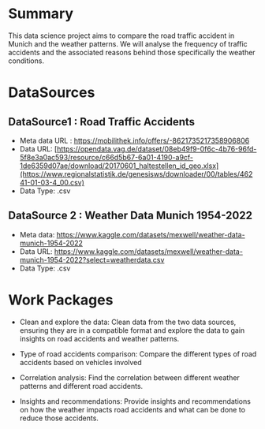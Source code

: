 # Summary

This data science project aims to compare the road traffic accident in Munich and the weather patterns. We will analyse the frequency of traffic accidents and the associated reasons behind those specifically the weather conditions.

# DataSources

## DataSource1 : Road Traffic Accidents
+ Meta data URL : https://mobilithek.info/offers/-8621735217358906806
+ Data URL: [https://opendata.vag.de/dataset/08eb49f9-0f6c-4b76-96fd-5f8e3a0ac593/resource/c66d5b67-6a01-4190-a9cf-1de6359d07ae/download/20170601_haltestellen_id_geo.xlsx](https://www.regionalstatistik.de/genesisws/downloader/00/tables/46241-01-03-4_00.csv)
+ Data Type: .csv

## DataSource 2 : Weather Data Munich 1954-2022
+ Meta data: https://www.kaggle.com/datasets/mexwell/weather-data-munich-1954-2022
+ Data URL: https://www.kaggle.com/datasets/mexwell/weather-data-munich-1954-2022?select=weatherdata.csv
+ Data Type: .csv


# Work Packages

+ Clean and explore the data: Clean data from the two data sources, ensuring they are in a compatible format and explore the data to gain insights on road accidents and weather patterns.
  
+ Type of road accidents comparison: Compare the different types of road accidents based on vehicles involved

+ Correlation analysis: Find the correlation between different weather patterns and different road accidents.

+ Insights and recommendations: Provide insights and recommendations on how the weather impacts road accidents and what can be done to reduce those accidents.

